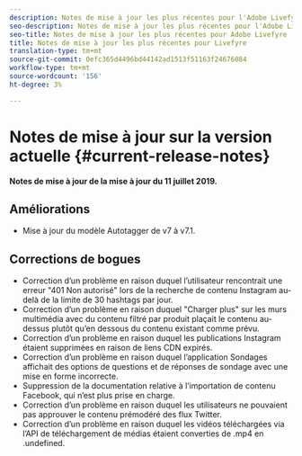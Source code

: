 ```yaml
---
description: Notes de mise à jour les plus récentes pour l'Adobe Livefyre.
seo-description: Notes de mise à jour les plus récentes pour l'Adobe Livefyre.
seo-title: Notes de mise à jour les plus récentes pour Adobe Livefyre
title: Notes de mise à jour les plus récentes pour Livefyre
translation-type: tm+mt
source-git-commit: 0efc365d4496bd44142ad1513f51163f24676084
workflow-type: tm+mt
source-wordcount: '156'
ht-degree: 3%

---
```



# Notes de mise à jour sur la version actuelle {#current-release-notes}

**Notes de mise à jour de la mise à jour du 11 juillet 2019.**

## Améliorations

* Mise à jour du modèle Autotagger de v7 à v7.1.

## Corrections de bogues

* Correction d’un problème en raison duquel l’utilisateur rencontrait une erreur &quot;401 Non autorisé&quot; lors de la recherche de contenu Instagram au-delà de la limite de 30 hashtags par jour.
* Correction d’un problème en raison duquel &quot;Charger plus&quot; sur les murs multimédia avec du contenu filtré par produit plaçait le contenu au-dessus plutôt qu’en dessous du contenu existant comme prévu.
* Correction d’un problème en raison duquel les publications Instagram étaient supprimées en raison de liens CDN expirés.
* Correction d’un problème en raison duquel l’application Sondages affichait des options de questions et de réponses de sondage avec une mise en forme incorrecte.
* Suppression de la documentation relative à l’importation de contenu Facebook, qui n’est plus prise en charge.
* Correction d’un problème en raison duquel les utilisateurs ne pouvaient pas approuver le contenu prémodéré des flux Twitter.
* Correction d’un problème en raison duquel les vidéos téléchargées via l’API de téléchargement de médias étaient converties de .mp4 en .undefined.
